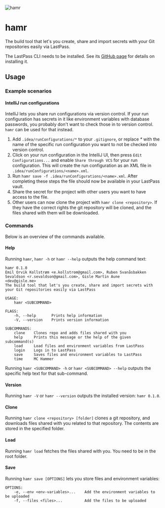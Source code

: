 ![hamr](https://raw.githubusercontent.com/sportradar/hamr/how-to/hamr-logo.png)
# hamr
The build tool that let's you create, share and import secrets with your Git repositories easily via LastPass.

The LastPass CLI needs to be installed. 
See its [GitHub page](https://github.com/lastpass/lastpass-cli) for details on installing it.

## Usage

### Example scenarios

#### IntelliJ run configurations
IntelliJ lets you share run configurations via version control.
If your run configuration has secrets in it like environment variables with database passwords, you probably don't want to check those in to version control.
`hamr` can be used for that instead. 
 
 1. Add `.idea/runConfigurations/*` to your `.gitignore`, or replace _*_ with the name of the specific run configuration you want to not be checked into version control.
 2. Click on your run configuration in the IntelliJ UI, then press `Edit Configurations...` and enable `Share through VCS` for your run configuration. 
 This will create the run configuration as an XML file in `.idea/runConfigurations/<name>.xml`. 
 3. Run `hamr save -f .idea/runConfigurations/<name>.xml`. After completing these steps the file should now be available in your LastPass vault.
 4. Share the secret for the project with other users you want to have access to the file.
 5. Other users can now clone the project with `hamr clone <repository>`. 
 If they have the correct rights the git repository will be cloned, and the files shared with them will be downloaded. 

### Commands
Below is an overview of the commands available.

#### Help
Running `hamr`, `hamr -h` or `hamr --help` outputs the help command text:

```
hamr 0.1.0
Emil Orvik Kollstrøm <e.kollstrom@gmail.com>, Ruben Svanåsbakken Sevaldson <r.sevaldson@gmail.com>, Gisle Martin Aune
<dev@gisle.me>
The build tool that let's you create, share and import secrets with your Git repositories easily via LastPass

USAGE:
    hamr <SUBCOMMAND>

FLAGS:
    -h, --help       Prints help information
    -V, --version    Prints version information

SUBCOMMANDS:
    clone    Clones repo and adds files shared with you
    help     Prints this message or the help of the given subcommand(s)
    load     Load files and environment variables from LastPass
    login    Logs in to LastPass
    save     Saves files and environment variables to LastPass
    time     MC Hammer
```

Running `hamr <SUBCOMMAND> -h` or `hamr <SUBCOMMAND> --help` outputs the specific help text for that sub-command.

#### Version
Running `hamr -V` or `hamr --version` outputs the installed version: `hamr 0.1.0`.

#### Clone
Running `hamr clone <repository> [folder]` clones a git repository, and downloads files shared with you related to that repository.
The contents are stored in the specified folder.

#### Load
Running `hamr load` fetches the files shared with you. 
You need to be in the root folder. 

#### Save
Running `hamr save [OPTIONS]` lets you store files and environment variables:

```
OPTIONS:
    -e, --env <env-variables>...    Add the environment variables to be uploaded
    -f, --files <files>...          Add the files to be uploaded
```
